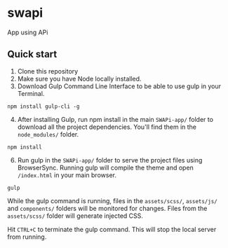 # swapi
App using APi

## Quick start

1. Clone this repository
2. Make sure you have Node locally installed.
3. Download Gulp Command Line Interface to be able to use gulp in your Terminal.

```
npm install gulp-cli -g
```

4. After installing Gulp, run npm install in the main `SWAPi-app/` folder to download all the project dependencies. You'll find them in the `node_modules/` folder.

```
npm install
```

6. Run gulp in the `SWAPi-app/` folder to serve the project files using BrowserSync. Running gulp will compile the theme and open `/index.html` in your main browser.

```
gulp
```

While the gulp command is running, files in the `assets/scss/`, `assets/js/` and `components/` folders will be monitored for changes. Files from the `assets/scss/` folder will generate injected CSS.

Hit `CTRL+C` to terminate the gulp command. This will stop the local server from running.